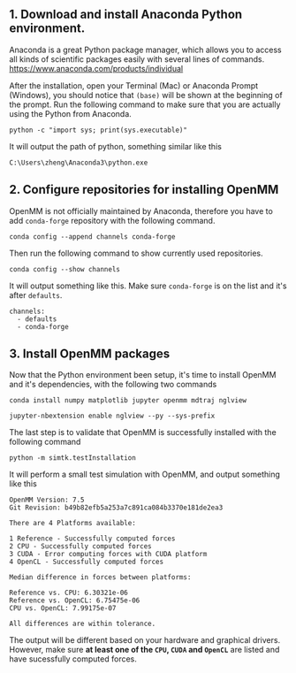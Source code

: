 ## 1. Download and install Anaconda Python environment. 
Anaconda is a great Python package manager, which allows you to access all kinds of scientific packages easily with several lines of commands. 
https://www.anaconda.com/products/individual

After the installation, open your Terminal (Mac) or Anaconda Prompt (Windows), you should notice that `(base)` will be shown at the beginning of the prompt. 
Run the following command to make sure that you are actually using the Python from Anaconda. 
```
python -c "import sys; print(sys.executable)"
```
It will output the path of python, something similar like this
```
C:\Users\zheng\Anaconda3\python.exe
```

## 2. Configure repositories for installing OpenMM
OpenMM is not officially maintained by Anaconda, therefore you have to add `conda-forge` repository with the following command.

```
conda config --append channels conda-forge
```
Then run the following command to show currently used repositories.
```
conda config --show channels
```
It will output something like this. Make sure `conda-forge` is on the list and it's after `defaults`.
```
channels:
  - defaults
  - conda-forge
```

## 3. Install OpenMM packages
Now that the Python environment been setup, it's time to install OpenMM and it's dependencies, with the following two commands
```
conda install numpy matplotlib jupyter openmm mdtraj nglview

jupyter-nbextension enable nglview --py --sys-prefix
```

The last step is to validate that OpenMM is successfully installed with the following command
```
python -m simtk.testInstallation
```
It will perform a small test simulation with OpenMM, and output something like this
```
OpenMM Version: 7.5
Git Revision: b49b82efb5a253a7c891ca084b3370e181de2ea3

There are 4 Platforms available:

1 Reference - Successfully computed forces
2 CPU - Successfully computed forces
3 CUDA - Error computing forces with CUDA platform
4 OpenCL - Successfully computed forces

Median difference in forces between platforms:

Reference vs. CPU: 6.30321e-06
Reference vs. OpenCL: 6.75475e-06
CPU vs. OpenCL: 7.99175e-07

All differences are within tolerance.
```
The output will be different based on your hardware and graphical drivers. However, make sure __at least one of the `CPU`, `CUDA` and `OpenCL`__ are listed and have sucessfully computed forces.